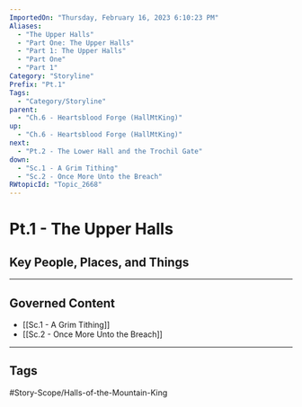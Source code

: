 ```yaml
---
ImportedOn: "Thursday, February 16, 2023 6:10:23 PM"
Aliases:
  - "The Upper Halls"
  - "Part One: The Upper Halls"
  - "Part 1: The Upper Halls"
  - "Part One"
  - "Part 1"
Category: "Storyline"
Prefix: "Pt.1"
Tags:
  - "Category/Storyline"
parent:
  - "Ch.6 - Heartsblood Forge (HallMtKing)"
up:
  - "Ch.6 - Heartsblood Forge (HallMtKing)"
next:
  - "Pt.2 - The Lower Hall and the Trochil Gate"
down:
  - "Sc.1 - A Grim Tithing"
  - "Sc.2 - Once More Unto the Breach"
RWtopicId: "Topic_2668"
---
```

# Pt.1 - The Upper Halls
## Key People, Places, and Things
---
## Governed Content
- [[Sc.1 - A Grim Tithing]]
- [[Sc.2 - Once More Unto the Breach]]


---
## Tags
#Story-Scope/Halls-of-the-Mountain-King

